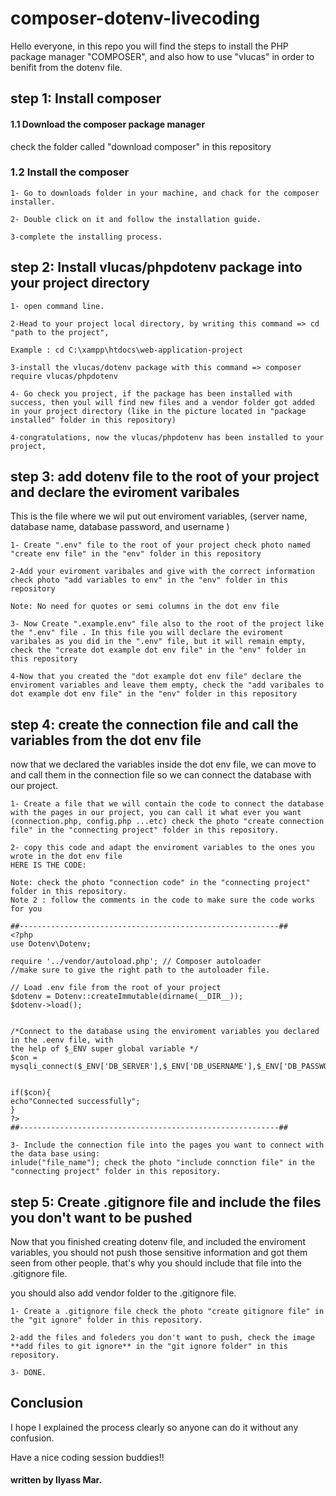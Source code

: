 # composer-dotenv-livecoding
Hello everyone, in this repo you will find the steps to install the PHP package manager "COMPOSER", and also how to use "vlucas" in order to benifit from the dotenv file.

## step 1: Install composer

#### 1.1 Download the composer package manager

check the folder called "download composer" in this repository

### 1.2 Install the composer 

    1- Go to downloads folder in your machine, and chack for the composer installer.

    2- Double click on it and follow the installation guide.

    3-complete the installing process.

## step 2: Install vlucas/phpdotenv package into your project directory

    1- open command line.

    2-Head to your project local directory, by writing this command => cd "path to the project",
    
    Example : cd C:\xampp\htdocs\web-application-project

    3-install the vlucas/dotenv package with this command => composer require vlucas/phpdotenv 

    4- Go check you project, if the package has been installed with success, then youl will find new files and a vendor folder got added in your project directory (like in the picture located in "package installed" folder in this repository)

    4-congratulations, now the vlucas/phpdotenv has been installed to your project, 

## step 3: add dotenv file to the root of your project and declare the eviroment varibales

This is the file where we wil put out enviroment variables, (server name, database name, database password, and username )

    1- Create ".env" file to the root of your project check photo named "create env file" in the "env" folder in this repository 

    2-Add your eviroment varibales and give with the correct information check photo "add variables to env" in the "env" folder in this repository 

    Note: No need for quotes or semi columns in the dot env file 

    3- Now Create ".example.env" file also to the root of the project like the ".env" file . In this file you will declare the eviroment varibales as you did in the ".env" file, but it will remain empty, check the "create dot example dot env file" in the "env" folder in this repository

    4-Now that you created the "dot example dot env file" declare the enviroment variables and leave them empty, check the "add varibales to dot example dot env file" in the "env" folder in this repository

## step 4: create the connection file and call the variables from the dot env file

now that we declared the variables inside the dot env file, we can move to and call them in the connection file so we can connect the database with our project.

    1- Create a file that we will contain the code to connect the database with the pages in our project, you can call it what ever you want (connection.php, config.php ...etc) check the photo "create connection file" in the "connecting project" folder in this repository.

    2- copy this code and adapt the enviroment variables to the ones you wrote in the dot env file
    HERE IS THE CODE: 

    Note: check the photo "connection code" in the "connecting project" folder in this repository.
    Note 2 : follow the comments in the code to make sure the code works for you

    ##----------------------------------------------------------##
    <?php
    use Dotenv\Dotenv;

    require '../vendor/autoload.php'; // Composer autoloader 
    //make sure to give the right path to the autoloader file.

    // Load .env file from the root of your project
    $dotenv = Dotenv::createImmutable(dirname(__DIR__));
    $dotenv->load();


    /*Connect to the database using the enviroment variables you declared in the .eenv file, with
    the help of $_ENV super global variable */
    $con = mysqli_connect($_ENV['DB_SERVER'],$_ENV['DB_USERNAME'],$_ENV['DB_PASSWORD'],$_ENV['DB_NAME']);


    if($con){
    echo"Connected successfully";
    }
    ?>
    ##----------------------------------------------------------##

    3- Include the connection file into the pages you want to connect with the data base using: 
    inlude("file_name"); check the photo "include connction file" in the "connecting project" folder in this repository.

## step 5: Create .gitignore file and include the files you don't want to be pushed

Now that you finished creating dotenv file, and included the enviroment variables, you should not push those sensitive information and got them seen from other people. that's why you should include that file into the
.gitignore file.

you should also add vendor folder to the .gitignore file.

    1- Create a .gitignore file check the photo "create gitignore file" in the "git ignore" folder in this repository.

    2-add the files and foleders you don't want to push, check the image **add files to git ignore** in the "git ignore folder" in this repository.

    3- DONE.

 ## Conclusion

 I hope I explained the process clearly so anyone can do it without any confusion.

 Have a nice coding session buddies!!

 #### written by Ilyass Mar.











